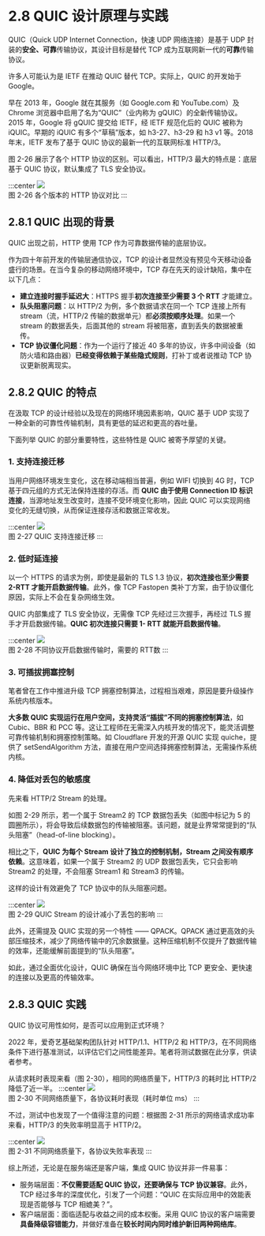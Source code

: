 # 2.8 QUIC 设计原理与实践

QUIC（Quick UDP Internet Connection，快速 UDP 网络连接）是基于 UDP 封装的**安全、可靠**传输协议，其设计目标是替代 TCP 成为互联网新一代的**可靠**传输协议。

许多人可能认为是 IETF 在推动 QUIC 替代 TCP。实际上，QUIC 的开发始于 Google。

早在 2013 年，Google 就在其服务（如 Google.com 和 YouTube.com）及 Chrome 浏览器中启用了名为“QUIC”（业内称为 gQUIC）的全新传输协议。2015 年，Google 将 gQUIC 提交给 IETF，经 IETF 规范化后的 QUIC 被称为 iQUIC。早期的 iQUIC 有多个“草稿”版本，如 h3-27、h3-29 和 h3 v1 等。2018 年末，IETF 发布了基于 QUIC 协议的最新一代的互联网标准 HTTP/3。

图 2-26 展示了各个 HTTP 协议的区别。可以看出，HTTP/3 最大的特点是：底层基于 QUIC 协议，默认集成了 TLS 安全协议。

:::center
  ![](../assets/http-quic.png)<br/>
 图 2-26 各个版本的 HTTP 协议对比
:::

## 2.8.1 QUIC 出现的背景

QUIC 出现之前，HTTP 使用 TCP 作为可靠数据传输的底层协议。

作为四十年前开发的传输层通信协议，TCP 的设计者显然没有预见今天移动设备盛行的场景。在当今复杂的移动网络环境中，TCP 存在先天的设计缺陷，集中在以下几点：

- **建立连接时握手延迟大**：HTTPS 握手**初次连接至少需要 3 个 RTT** 才能建立。
- **队头阻塞问题**：以 HTTP/2 为例，多个数据请求在同一个 TCP 连接上所有 stream（流，HTTP/2 传输的数据单元）都**必须按顺序处理**。如果一个 stream 的数据丢失，后面其他的 stream 将被阻塞，直到丢失的数据被重传。
- **TCP 协议僵化问题**：作为一个运行了接近 40 多年的协议，许多中间设备（如防火墙和路由器）**已经变得依赖于某些隐式规则**，打补丁或者说推动 TCP 协议更新脱离现实。

## 2.8.2 QUIC 的特点

在汲取 TCP 的设计经验以及现在的网络环境因素影响，QUIC 基于 UDP 实现了一种全新的可靠性传输机制，具有更低的延迟和更高的吞吐量。

下面列举 QUIC 的部分重要特性，这些特性是 QUIC 被寄予厚望的关键。

### 1. 支持连接迁移

当用户网络环境发生变化，这在移动端相当普遍，例如 WIFI 切换到 4G 时，TCP 基于四元组的方式无法保持连接的存活。而 **QUIC 由于使用 Connection ID 标识连接**，当源地址发生改变时，连接不受环境变化影响，因此 QUIC 可以实现网络变化的无缝切换，从而保证连接存活和数据正常收发。

:::center
  ![](../assets/quic-connection.png)<br/>
 图 2-27 QUIC 支持连接迁移
:::

### 2. 低时延连接

以一个 HTTPS 的请求为例，即使是最新的 TLS 1.3 协议，**初次连接也至少需要 2-RTT 才能开启数据传输**。此外，像 TCP Fastopen 类补丁方案，由于协议僵化原因，实际上不会在复杂网络生效。

QUIC 内部集成了 TLS 安全协议，无需像 TCP 先经过三次握手，再经过 TLS 握手才开启数据传输。**QUIC 初次连接只需要 1- RTT 就能开启数据传输**。

:::center
  ![](../assets/quic-handshake.png)<br/>
 图 2-28 不同协议开启数据传输时，需要的 RTT数
:::

### 3. 可插拔拥塞控制

笔者曾在工作中推进升级 TCP 拥塞控制算法，过程相当艰难，原因是要升级操作系统内核版本。

**大多数 QUIC 实现运行在用户空间，支持灵活“插拔”不同的拥塞控制算法**，如 Cubic、BBR 和 PCC 等。这让工程师在无需深入内核开发的情况下，能灵活调整可靠传输机制和拥塞控制策略。如 Cloudflare 开发的开源 QUIC 实现 quiche，提供了 setSendAlgorithm 方法，直接在用户空间选择拥塞控制算法，无需操作系统内核。

### 4. 降低对丢包的敏感度

先来看 HTTP/2 Stream 的处理。

如图 2-29 所示，若一个属于 Stream2 的 TCP 数据包丢失（如图中标记为 5 的圆圈所示），将会导致后续数据包的传输被阻塞。该问题，就是业界常常提到的“队头阻塞”（head-of-line blocking）。

相比之下，**QUIC 为每个 Stream 设计了独立的控制机制，Stream 之间没有顺序依赖**。这意味着，如果一个属于 Stream2 的 UDP 数据包丢失，它只会影响 Stream2 的处理，不会阻塞 Stream1 和 Stream3 的传输。

这样的设计有效避免了 TCP 协议中的队头阻塞问题。

:::center
  ![](../assets/quic-head-block.png)<br/>
 图 2-29 QUIC Stream 的设计减小了丢包的影响
:::

此外，还需提及 QUIC 实现的另一个特性 —— QPACK。QPACK 通过更高效的头部压缩技术，减少了网络传输中的冗余数据量。这种压缩机制不仅提升了数据传输的效率，还能缓解前面提到的“队头阻塞”。

如此，通过全面优化设计，QUIC 确保在当今网络环境中比 TCP 更安全、更快速的连接以及更高的传输效率。

## 2.8.3 QUIC 实践

QUIC 协议可用性如何，是否可以应用到正式环境？

2022 年，爱奇艺基础架构团队针对 HTTP/1.1、HTTP/2 和 HTTP/3，在不同网络条件下进行基准测试，以评估它们之间性能差异。笔者将测试数据在此分享，供读者参考。

从请求耗时表现来看（图 2-30），相同的网络质量下，HTTP/3 的耗时比 HTTP/2 降低了近一半。
:::center
  ![](../assets/quic-1.png)<br/>
 图 2-30 不同网络质量下，各协议耗时表现（耗时单位 ms）
:::

不过，测试中也发现了一个值得注意的问题：根据图 2-31 所示的网络请求成功率来看，HTTP/3 的失败率明显高于 HTTP/2。

:::center
  ![](../assets/quic-3.png)<br/>
 图 2-31 不同网络质量下，各协议失败率表现
:::

综上所述，无论是在服务端还是客户端，集成 QUIC 协议并非一件易事：

- 服务端层面：**不仅需要适配 QUIC 协议，还要确保与 TCP 协议兼容**。此外，TCP 经过多年的深度优化，引发了一个问题：“QUIC 在实际应用中的效能表现是否能够与 TCP 相媲美？”。
- 客户端层面：面临适配与收益之间的成本权衡。采用 QUIC 协议的客户端需要**具备降级容错能力**，并做好准备在**较长时间内同时维护新旧两种网络库**。
